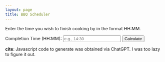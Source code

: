 ```yaml
---
layout: page
title: BBQ Scheduler
---
```


Enter the time you wish to finish cooking by in the format HH:MM.

<form id="timeForm">
    <label for="completionTime">Completion Time (HH:MM):</label>
    <input type="text" id="completionTime" name="completionTime" placeholder="e.g., 14:30" required>
    <button type="button" onclick="calculateIntervals()">Calculate</button>
</form>

<div id="time-intervals"></div>

<script>
function calculateIntervals() {
    let completionTime = document.getElementById("completionTime").value;;
    
    // Regular expression to validate the time format (HH:MM)
    const timeFormat = /^([01]?[0-9]|2[0-3]):[0-5][0-9]$/;
    
    if (timeFormat.test(completionTime)) {
        displayIntervals(completionTime);
    } else {
        alert("Invalid time format. Please enter a valid time in HH:MM format.");
    }
}

function displayIntervals(endTime) {
    const intervals = [
        { label: "Prep Meat", minutes: 190 },
        { label: "Clean BBQ", minutes: 160 },
        { label: "Prep Chimney", minutes: 130 },
        { label: "Start Chimney", minutes: 125 },
        { label: "Start Cooking", minutes: 105 },
        { label: "Rest", minutes: 75 },
        { label: "Reheat Fire for Sear", minutes: 45 },
        { label: "Sear", minutes: 30 },
        { label: "Final Rest", minutes: 15 },
    ];

    const endTimeParts = endTime.split(":");
    let endDate = new Date();
    endDate.setHours(parseInt(endTimeParts[0]));
    endDate.setMinutes(parseInt(endTimeParts[1]));

    let htmlContent = `<p>End time: ${endTime}</p><ul>`;
    
    intervals.forEach(interval => {
        let intervalTime = new Date(endDate.getTime() - interval.minutes * 60000);
        let hours = intervalTime.getHours().toString().padStart(2, '0');
        let minutes = intervalTime.getMinutes().toString().padStart(2, '0');
        
        htmlContent += `<li>${interval.label}: ${hours}:${minutes}</li>`;
    });

    htmlContent += "</ul>";
    document.getElementById("time-intervals").innerHTML = htmlContent;
}
</script>

**cite**: Javascript code to generate was obtained via ChatGPT. I was too lazy to figure it out.
